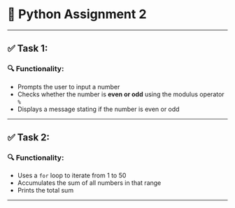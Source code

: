 # 🐍 Python Assignment 2

---
## ✅ Task 1:

### 🔍 Functionality:

- Prompts the user to input a number
- Checks whether the number is **even or odd** using the modulus operator `%`
- Displays a message stating if the number is even or odd

---

## ✅ Task 2:

### 🔍 Functionality:

- Uses a `for` loop to iterate from 1 to 50
- Accumulates the sum of all numbers in that range
- Prints the total sum

---
